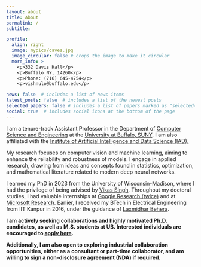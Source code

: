 ```yaml
---
layout: about
title: About
permalink: /
subtitle: 

profile:
  align: right
  image: mypics/caves.jpg
  image_circular: false # crops the image to make it circular
  more_info: >
    <p>332 Davis Hall</p>
    <p>Buffalo NY, 14260</p>
    <p>Phone: (716) 645-4754</p>
    <p>vishnulo@buffalo.edu</p>

news: false  # includes a list of news items
latest_posts: false  # includes a list of the newest posts
selected_papers: false # includes a list of papers marked as "selected={true}"
social: true  # includes social icons at the bottom of the page
---
```


I am a tenure-track Assistant Professor in the Department of [Computer Science and Engineering](https://engineering.buffalo.edu/computer-science-engineering.html) at the [University at Buffalo, SUNY](https://www.buffalo.edu/). I am also affiliated with the [Institute of Artificial Intelligence and Data Science (IAD).](https://www.buffalo.edu/ai-data-science.html)

My research focuses on computer vision and machine learning, aiming to enhance the reliability and robustness of models. I engage in applied research, drawing from ideas and concepts found in statistics, optimization, and mathematical literature related to modern deep neural networks.

I earned my PhD in 2023 from the University of Wisconsin-Madison, where I had the privilege of being advised by [Vikas Singh](https://www.biostat.wisc.edu/~vsingh/). Throughout my doctoral studies, I had valuable internships at [Google Research (twice)](https://research.google/) and at [Microsoft Research](https://www.microsoft.com/en-us/research/). Earlier, I received my BTech in Electrical Engineering from IIT Kanpur in 2016, under the guidance of [Laxmidhar Behera](https://home.iitk.ac.in/~lbehera/).

**I am actively seeking collaborations and highly motivated Ph.D. candidates, as well as M.S. students at UB. Interested individuals are encouraged to [apply here](https://forms.gle/FKjYHFa25f218qZv8).**

**Additionally, I am also open to exploring industrial collaboration opportunities, either as a consultant or part-time collaborator, and am willing to sign a non-disclosure agreement (NDA) if required.**

<!--
.Write your biography here. Tell the world about yourself. Link to your favorite [subreddit](http://reddit.com). You can put a picture in, too. The code is already in, just name your picture `prof_pic.jpg` and put it in the `img/` folder.

Put your address / P.O. box / other info right below your picture. You can also disable any of these elements by editing `profile` property of the YAML header of your `_pages/about.md`. Edit `_bibliography/papers.bib` and Jekyll will render your [publications page](/al-folio/publications/) automatically.

Link to your social media connections, too. This theme is set up to use [Font Awesome icons](https://fontawesome.com/) and [Academicons](https://jpswalsh.github.io/academicons/), like the ones below. Add your Facebook, Twitter, LinkedIn, Google Scholar, or just disable all of them.
-->